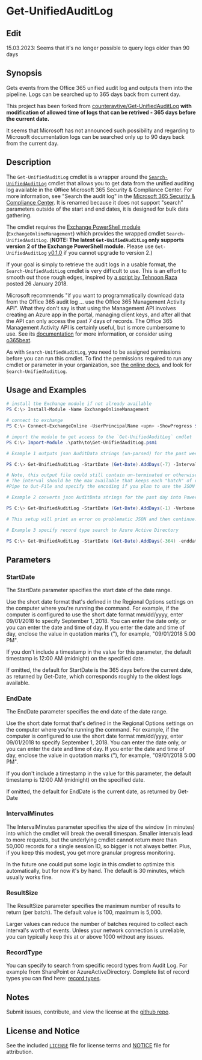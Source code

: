 # Get-UnifiedAuditLog

## Edit
15.03.2023: Seems that it's no longer possible to query logs older than 90 days

## Synopsis

Gets events from the Office 365 unified audit log and outputs them into the pipeline. Logs can be searched up to 365 days back from current day.

This project has been forked from [counteravtive/Get-UnifiedAuditLog](https://github.com/counteractive/Get-UnifiedAuditLog) 
**with modification of allowed time of logs that can be retrived - 365 days before the current date.**

It seems that Microsoft has not announced such possibility and regarding to Microsoft documentation logs can be searched only up to 90 days back from the current day.


## Description

The `Get-UnifiedAuditLog` cmdlet is a wrapper around the [`Search-UnifiedAuditLog`](https://docs.microsoft.com/en-us/powershell/module/exchange/search-unifiedauditlog?view=exchange-ps) cmdlet that allows you to get data from the unified auditing log available in the ~~Office~~ Microsoft 365 Security & Compliance Center. For more information, see "Search the audit log" in the [Microsoft 365 Security & Compliance Center](https://docs.microsoft.com/en-us/microsoft-365/compliance/search-the-audit-log-in-security-and-compliance?view=o365-worldwide#search-the-audit-log).  It is renamed because it does not support "search" parameters outside of the start and end dates, it is designed for bulk data gathering.

The cmdlet requires the [Exchange PowerShell module](https://docs.microsoft.com/en-us/powershell/exchange/exchange-online-powershell-v2?view=exchange-ps) (`ExchangeOnlineManagement`) which provides the wrapped cmdlet `Search-UnifiedAuditLog`. (**NOTE: The latest `Get-UnifiedAuditLog` only supports version 2 of the Exchange PowerShell module.** Please use `Get-UnifiedAuditLog` [v0.1.0](https://github.com/counteractive/Get-UnifiedAuditLog/releases/tag/v0.1.0) if you cannot upgrade to version 2.)

If your goal is simply to retrieve the audit logs in a usable format, the `Search-UnifiedAuditLog` cmdlet is very difficult to use.  This is an effort to smooth out those rough edges, inspired by [a script by Tehnoon Raza](https://blogs.msdn.microsoft.com/tehnoonr/2018/01/26/retrieving-office-365-audit-data-using-powershell/) posted 26 January 2018.

Microsoft recommends "if you want to programmatically download data from the Office 365 audit log ... use the Office 365 Management Activity API".  What they don't say is that using the Management API involves creating an Azure app in the portal, managing client keys, and after all that the API can only access the past 7 days of records.  The Office 365 Management Activity API is certainly useful, but is more cumbersome to use.  See its [documentation](https://go.microsoft.com/fwlink/p/?linkid=852309) for more information, or consider using [o365beat](https://github.com/counteractive/o365beat).

As with `Search-UnifiedAuditLog`, you need to be assigned permissions before you can run this cmdlet. To find the permissions required to run any cmdlet or parameter in your organization, see [the online docs](https://technet.microsoft.com/library/mt432940.aspx), and look for `Search-UnifiedAuditLog`.

## Usage and Examples

```powershell
# install the Exchange module if not already available
PS C:\> Install-Module -Name ExchangeOnlineManagement

# connect to exchange
PS C:\> Connect-ExchangeOnline -UserPrincipalName <upn> -ShowProgress $true

# import the module to get access to the `Get-UnifiedAuditLog` cmdlet
PS C:\> Import-Module .\path\to\Get-UnifiedAuditLog.psm1

# Example 1 outputs json AuditData strings (un-parsed) for the past week, using an interval window of 120 minutes.:

PS C:\> Get-UnifiedAuditLog -StartDate (Get-Date).AddDays(-7) -IntervalMinutes 120 -Verbose -WarningAction 'Continue' | Select-Object -ExpandProperty AuditData | Out-File .\o365.logs.json -Encoding UTF8

# Note, this output file could still contain un-terminated or otherwise erroneous JSON strings, so error checking would need to be done when the output is used.  
# The interval should be the max available that keeps each "batch" of results under the limit (50,000).  
#Pipe to Out-File and specify the encoding if you plan to use the JSON with any other tooling (jq, filebeat), otherwise you'll get UTF-16 by default (e.g., with the redirect operator (>)).

# Example 2 converts json AuditData strings for the past day into PowerShell objects for further use in the pipeline:

PS C:\> Get-UnifiedAuditLog -StartDate (Get-Date).AddDays(-1) -Verbose -WarningAction 'Continue' | Select-Object -ExpandProperty AuditData | ConvertFrom-Json -ErrorAction Continue

# This setup will print an error on problematic JSON and then continue.

# Example 3 specify record type search to Azure Active Directory

PS C:\> Get-UnifiedAuditLog -StartDate (Get-Date).AddDays(-364) -enddate (get-Date).AddDays(-360) -IntervalMinutes 120 -ResultSize 1000 -recordtype AzureActiveDirectory -Verbose -WarningAction 'Continue' | Select-Object -ExpandProperty AuditData | ConvertFrom-Json -ErrorAction Continue

```

## Parameters

### StartDate

The StartDate parameter specifies the start date of the date range.

Use the short date format that's defined in the Regional Options settings on the computer where you're running the command. For example, if the computer is configured to use the short date format mm/dd/yyyy, enter 09/01/2018 to specify September 1, 2018. You can enter the date only, or you can enter the date and time of day. If you enter the date and time of day, enclose the value in quotation marks ("), for example, "09/01/2018 5:00 PM".

If you don't include a timestamp in the value for this parameter, the default timestamp is 12:00 AM (midnight) on the specified date.

If omitted, the default for StartDate is the 365 days before the current date, as returned by Get-Date, which corresponds roughly to the oldest logs available.

### EndDate

The EndDate parameter specifies the end date of the date range.

Use the short date format that's defined in the Regional Options settings on the computer where you're running the command. For example, if the computer is configured to use the short date format mm/dd/yyyy, enter 09/01/2018 to specify September 1, 2018. You can enter the date only, or you can enter the date and time of day. If you enter the date and time of day, enclose the value in quotation marks ("), for example, "09/01/2018 5:00 PM".

If you don't include a timestamp in the value for this parameter, the default timestamp is 12:00 AM (midnight) on the specified date.

If omitted, the default for EndDate is the current date, as returned by Get-Date

### IntervalMinutes

The IntervalMinutes parameter specifies the size of the window (in minutes) into which the cmdlet will break the overall timespan.  Smaller intervals lead to more requests, but the underlying cmdlet cannot return more than 50,000 records for a single session ID, so bigger is not always better.  Plus, if you keep this modest, you get more granular progress monitoring.

In the future one could put some logic in this cmdlet to optimize this automatically, but for now it's by hand.  The default is 30 minutes, which usually works fine.

### ResultSize

The ResultSize parameter specifies the maximum number of results to return (per batch). The default value is 100, maximum is 5,000.

Larger values can reduce the number of batches required to collect each interval's worth of events.  Unless your network connection is unreliable, you can typically keep this at or above 1000 without any issues.

### RecordType

You can specify to search from specific record types from Audit Log. For example from SharePoint or AzureActiveDirectory.
Complete list of record types you can find here: [record types](https://docs.microsoft.com/en-us/office/office-365-management-api/office-365-management-activity-api-schema#auditlogrecordtype).

## Notes

Submit issues, contribute, and view the license at the [github repo](https://github.com/counteractive/Get-UnifiedAuditLog).

## License and Notice

See the included [`LICENSE`](./LICENSE) file for license terms and [NOTICE](./NOTICE) file for attribution.
